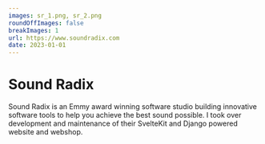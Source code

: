 ```yaml
---
images: sr_1.png, sr_2.png
roundOffImages: false
breakImages: 1
url: https://www.soundradix.com
date: 2023-01-01
---
```


# Sound Radix

Sound Radix is an Emmy award winning software studio building innovative software tools to help you achieve the best sound possible. I took over development and maintenance of their SvelteKit and Django powered website and webshop.
